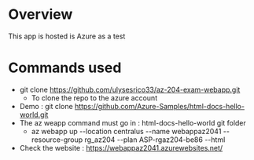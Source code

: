 # Overview

This app is hosted is Azure as a test

# Commands used

- git clone https://github.com/ulysesrico33/az-204-exam-webapp.git
   - To clone the repo to the azure account
- Demo : git clone https://github.com/Azure-Samples/html-docs-hello-world.git
- The az weapp command must go in : html-docs-hello-world git folder
   - az webapp up --location centralus --name webappaz2041 --resource-group rg_az204 --plan ASP-rgaz204-be86 --html
- Check the website : https://webappaz2041.azurewebsites.net/
